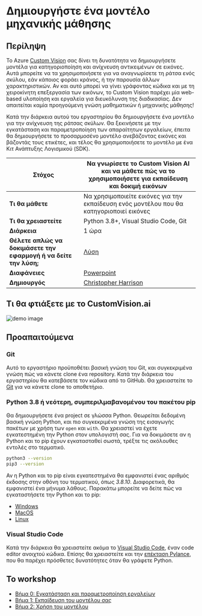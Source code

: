 # Δημιουργήστε ένα μοντέλο μηχανικής μάθησης

## Περίληψη

Το Azure [Custom Vision](https://docs.microsoft.com/azure/cognitive-services/custom-vision-service/?WT.mc_id=academic-49102-chrhar) σας δίνει τη δυνατότητα να δημιουργήσετε μοντέλα για κατηγοριοποίηση και ανίχνευση αντικειμένων σε εικόνες. Αυτά μπορείτε να τα χρησιμοποιήσετε για να αναγνωρίσετε τη ράτσα ενός σκύλου, εάν κάποιος φοράει κράνος, ή την παρουσία άλλων χαρακτηριστικών. Αν και αυτό μπορεί να γίνει γράφοντας κώδικα και με τη χειροκίνητη επεξεργασία των εικόνων, το Custom Vision παρέχει μία web-based υλοποίηση και εργαλεία για διευκόλυνση της διαδικασίας. Δεν απαιτείται καμία προηγούμενη γνώση μαθηματικών ή μηχανικής μάθησης!

Κατά την διάρκεια αυτού του εργαστηρίου θα δημιουργήσετε ένα μοντέλο για την ανίχνευση της ράτσας σκύλων. Θα ξεκινήσετε με την εγκατάσταση και παραμετροποίηση των απαραίτητων εργαλείων, έπειτα θα δημιουργήσετε το προσαρμοσένο μοντέλο ανεβάζοντας εικόνες και βάζοντάς τους ετικέτες, και τέλος θα χρησιμοποιήσετε το μοντέλο με ένα Κιτ Ανάπτυξης Λογισμικού (SDK).

| **Στόχος**              | Να γνωρίσετε το Custom Vision AI και να μάθετε πώς να το χρησιμοποιήσετε για εκπαίδευση και δοκιμή εικόνων    |
| ----------------------------- | --------------------------------------------------------------------- |
| **Τι θα μάθετε**       | Να χρησιμοποιείτε εικόνες για την εκπαίδευση ενός μοντέλου που θα κατηγοριοποιεί εικόνες                                        |
| **Τι θα χρειαστείτε**          | Python 3.8+, Visual Studio Code, Git |
| **Διάρκεια**                  | 1 ώρα                                                                |
| **Θέλετε απλώς να δοκιμάσετε την εφαρμογή ή να δείτε την λύση;** | [Λύση](https://github.com/microsoft/workshop-library/tree/main/custom-vision-workshop/solution)                         |
| **Διαφάνειες** | [Powerpoint](https://github.com/microsoft/workshop-library/blob/main/custom-vision-workshop/slides.pptx)
| **Δημιουργός** | [Christopher Harrison](https://geektrainer.dev)

## Τι θα φτιάξετε με το CustomVision.ai

![demo image](https://github.com/microsoft/workshop-library/blob/main/custom-vision-workshop/images/demo.png)

## Προαπαιτούμενα

### Git

Αυτό το εργαστήριο προϋποθέτει βασική γνώση του Git, και συγκεκριμένα γνώση πώς να κάνετε clone ένα repository. Κατά την διάρκεια του εργαστηρίου θα κατεβάσετε τον κώδικα από το GitHub. Θα χρειαστείτε το [Git](https://git-scm.com/) για να κάνετε clone το αποθετήριο.

### Python 3.8 ή νεότερη, συμπεριλμαβανομένου του πακέτου pip

Θα δημιουργήσετε ένα project σε γλώσσα Python. Θεωρείται δεδομένη βασική γνώση Python, και πιο συγκεκριμένα γνώση της εισαγωγής πακέτων με χρήση των `open` και `with`. Θα χρειαστεί να έχετε εγκατεστημένη την Python στον υπολογιστή σας. Για να δοκιμάσετε αν η Python και το pip έχουν εγκατασταθεί σωστά, τρέξτε τις ακόλουθες εντολές στο τερματικό.

```bash
python3 --version
pip3 --version
```
Αν η Python και το pip είναι εγκατεστημένα θα εμφανιστεί ένας αριθμός έκδοσης στην οθόνη του τερματικού, όπως *3.8.10*. Διαφορετικά, θα εμφανιστεί ένα μήνυμα λάθους. Παρακάτω μπορείτε να δείτε πώς να εγκαταστήσετε την Python και το pip: 


- [Windows](https://docs.microsoft.com/windows/python/beginners?WT.mc_id=academic-49102-chrhar#install-python)
- [MacOS](https://www.python.org/downloads/macos/)
- [Linux](https://packaging.python.org/guides/installing-using-linux-tools/)

### Visual Studio Code

Κατά την διάρκεια θα χρειαστείτε ακόμα το [Visual Studio Code](https://code.visualstudio.com?WT.mc_id=academic-49102-chrhar), έναν code editor ανοιχτού κώδικα. Επίσης θα χρειαστείτε και την [επέκταση Pylance](https://marketplace.visualstudio.com/items?itemName=ms-python.vscode-pylance&WT.mc_id=academic-49102-chrhar), που θα παρέχει πρόσθετες δυνατότητες όταν θα γράφετε Python.

## Το workshop

- [Βήμα 0: Εγκατάσταση και παραμετροποίηση εργαλείων](setup.el.md)
- [Βήμα 1: Εκπαίδευση του μοντέλου σας](train.el.md)
- [Βήμα 2: Χρήση του μοντέλου](predict.el.md)

